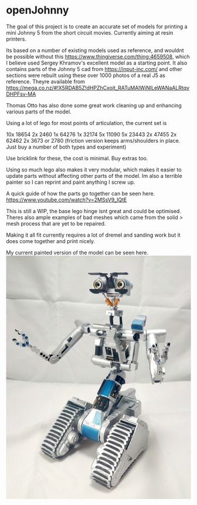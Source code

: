 
# openJohnny

The goal of this project  is to create an accurate set of models for printing a mini Johnny 5 from the short circuit movies.  Currently aiming at resin printers.

Its based on a number of existing models used as reference, and wouldnt be possible without this https://www.thingiverse.com/thing:4659508,  which I believe used Sergey Khramov's excellent model as a starting point.
It also contains parts of the Johnny 5 cad from https://input-inc.com/  and other sections were rebuilt using these over 1000 photos of a real J5 as reference.  Theyre available from https://mega.co.nz/#!X5RDAB5Z!dHPZhCxojt_RATuMAIWiNlLeWANaALRtqvDHPFsv-MA

Thomas Otto has also done some great work cleaning up and enhancing various parts of the model. 

Using a lot of lego for most points of articulation, the current set is 

10x 18654 
2x 2460
1x 64276
1x 32174
5x 11090
5x 23443
2x 47455
2x 62462
2x 3673 or 2780 (friction version keeps arms/shoulders in place. Just buy a number of both types and experiment)  


Use bricklink for these, the cost is minimal. Buy extras too. 

Using so much lego also makes it very modular, which makes it easier to update parts without affecting other parts of the model.  Im also a terrible painter so I can reprint and paint anything I screw up.

A quick guide of how the parts go together can be seen here.
https://www.youtube.com/watch?v=2MSsV9_IQtE

This is still a WIP, the base lego hinge isnt great and could be optimised.   Theres also ample examples of bad meshes which came from the solid > mesh process that are yet to be repaired. 

Making it all fit currently requires a lot of dremel and sanding work but it does come together and print nicely. 

My current painted version of the model can be seen here. 
![Screenshot](IMG_20210128_022146.jpg)


